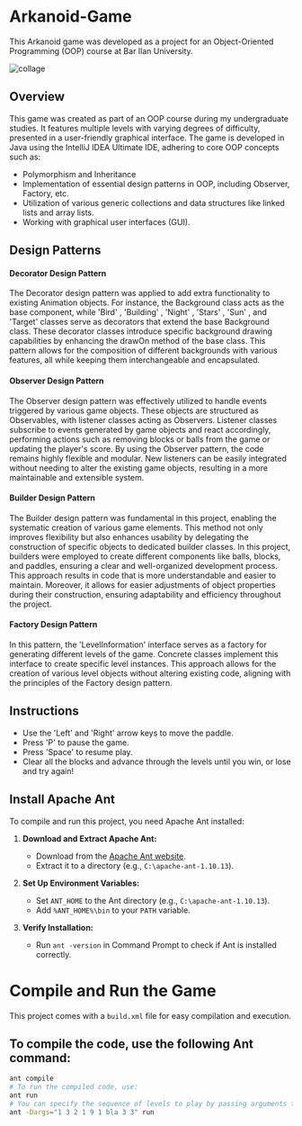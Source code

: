 # Arkanoid-Game

This Arkanoid game was developed as a project for an Object-Oriented Programming (OOP) course at Bar Ilan University.

![collage](https://github.com/user-attachments/assets/80235a9c-a90e-49fc-9fd3-731e865e2788)

## Overview
This game was created as part of an OOP course during my undergraduate studies. It features multiple levels with varying degrees of difficulty, presented in a user-friendly graphical interface. The game is developed in Java using the IntelliJ IDEA Ultimate IDE, adhering to core OOP concepts such as:

* Polymorphism and Inheritance
* Implementation of essential design patterns in OOP, including Observer, Factory, etc.
* Utilization of various generic collections and data structures like linked lists and array lists.
* Working with graphical user interfaces (GUI).

## Design Patterns
#### Decorator Design Pattern
The Decorator design pattern was applied to add extra functionality to existing Animation objects. For instance, the Background class acts as the base component, while 'Bird' , 'Building' , 'Night' , 'Stars' , 'Sun' , and 'Target' classes serve as decorators that extend the base Background class. These decorator classes introduce specific background drawing capabilities by enhancing the drawOn method of the base class. This pattern allows for the composition of different backgrounds with various features, all while keeping them interchangeable and encapsulated. 

#### Observer Design Pattern
The Observer design pattern was effectively utilized to handle events triggered by various game objects. These objects are structured as Observables, with listener classes acting as Observers. Listener classes subscribe to events generated by game objects and react accordingly, performing actions such as removing blocks or balls from the game or updating the player's score. By using the Observer pattern, the code remains highly flexible and modular. New listeners can be easily integrated without needing to alter the existing game objects, resulting in a more maintainable and extensible system.

#### Builder Design Pattern
The Builder design pattern was fundamental in this project, enabling the systematic creation of various game elements. This method not only improves flexibility but also enhances usability by delegating the construction of specific objects to dedicated builder classes. In this project, builders were employed to create different components like balls, blocks, and paddles, ensuring a clear and well-organized development process. This approach results in code that is more understandable and easier to maintain. Moreover, it allows for easier adjustments of object properties during their construction, ensuring adaptability and efficiency throughout the project.

#### Factory Design Pattern
In this pattern, the 'LevelInformation' interface serves as a factory for generating different levels of the game. Concrete classes implement this interface to create specific level instances. This approach allows for the creation of various level objects without altering existing code, aligning with the principles of the Factory design pattern.

## Instructions
* Use the 'Left' and 'Right' arrow keys to move the paddle.
* Press 'P' to pause the game.
* Press 'Space' to resume play.
* Clear all the blocks and advance through the levels until you win, or lose and try again!

## Install Apache Ant

To compile and run this project, you need Apache Ant installed:

1. **Download and Extract Apache Ant:**
   - Download from the [Apache Ant website](https://ant.apache.org/).
   - Extract it to a directory (e.g., `C:\apache-ant-1.10.13`).

2. **Set Up Environment Variables:**
   * Set `ANT_HOME` to the Ant directory (e.g., `C:\apache-ant-1.10.13`).
   * Add `%ANT_HOME%\bin` to your `PATH` variable.

3. **Verify Installation:**
   * Run `ant -version` in Command Prompt to check if Ant is installed correctly.

# Compile and Run the Game

This project comes with a `build.xml` file for easy compilation and execution.

## To compile the code, use the following Ant command:
```bash
ant compile
# To run the compiled code, use:
ant run
# You can specify the sequence of levels to play by passing arguments to the ant run command like this:
ant -Dargs="1 3 2 1 9 1 bla 3 3" run



